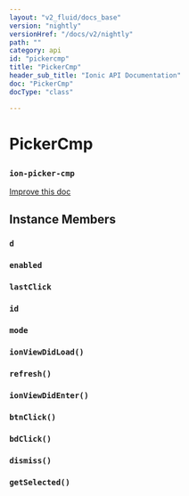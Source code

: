 ```yaml
---
layout: "v2_fluid/docs_base"
version: "nightly"
versionHref: "/docs/v2/nightly"
path: ""
category: api
id: "pickercmp"
title: "PickerCmp"
header_sub_title: "Ionic API Documentation"
doc: "PickerCmp"
docType: "class"

---
```










<h1 class="api-title">
<a class="anchor" name="picker-cmp" href="#picker-cmp"></a>

PickerCmp
<h3><code>ion-picker-cmp</code></h3>






</h1>

<a class="improve-v2-docs" href="http://github.com/driftyco/ionic/edit/master//src/components/picker/picker-component.ts#L366">
Improve this doc
</a>










<!-- @usage tag -->


<!-- @property tags -->



<!-- instance methods on the class -->

<h2><a class="anchor" name="instance-members" href="#instance-members"></a>Instance Members</h2>

<div id="d"></div>

<h3>
<a class="anchor" name="d" href="#d"></a>
<code>d</code>
  

</h3>












<div id="enabled"></div>

<h3>
<a class="anchor" name="enabled" href="#enabled"></a>
<code>enabled</code>
  

</h3>












<div id="lastClick"></div>

<h3>
<a class="anchor" name="lastClick" href="#lastClick"></a>
<code>lastClick</code>
  

</h3>












<div id="id"></div>

<h3>
<a class="anchor" name="id" href="#id"></a>
<code>id</code>
  

</h3>












<div id="mode"></div>

<h3>
<a class="anchor" name="mode" href="#mode"></a>
<code>mode</code>
  

</h3>












<div id="ionViewDidLoad"></div>

<h3>
<a class="anchor" name="ionViewDidLoad" href="#ionViewDidLoad"></a>
<code>ionViewDidLoad()</code>
  

</h3>












<div id="refresh"></div>

<h3>
<a class="anchor" name="refresh" href="#refresh"></a>
<code>refresh()</code>
  

</h3>












<div id="ionViewDidEnter"></div>

<h3>
<a class="anchor" name="ionViewDidEnter" href="#ionViewDidEnter"></a>
<code>ionViewDidEnter()</code>
  

</h3>












<div id="btnClick"></div>

<h3>
<a class="anchor" name="btnClick" href="#btnClick"></a>
<code>btnClick()</code>
  

</h3>












<div id="bdClick"></div>

<h3>
<a class="anchor" name="bdClick" href="#bdClick"></a>
<code>bdClick()</code>
  

</h3>












<div id="dismiss"></div>

<h3>
<a class="anchor" name="dismiss" href="#dismiss"></a>
<code>dismiss()</code>
  

</h3>












<div id="getSelected"></div>

<h3>
<a class="anchor" name="getSelected" href="#getSelected"></a>
<code>getSelected()</code>
  

</h3>















<!-- related link --><!-- end content block -->


<!-- end body block -->

